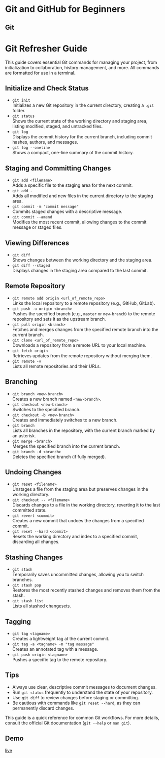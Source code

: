 # Git and GitHub for Beginners

## Git

# Git Refresher Guide

This guide covers essential Git commands for managing your project, from initialization to collaboration, history management, and more. All commands are formatted for use in a terminal.

## Initialize and Check Status
- `git init`  
  Initializes a new Git repository in the current directory, creating a `.git` folder.
- `git status`  
  Shows the current state of the working directory and staging area, listing modified, staged, and untracked files.
- `git log`  
  Displays the commit history for the current branch, including commit hashes, authors, and messages.
- `git log --oneline`  
  Shows a compact, one-line summary of the commit history.

## Staging and Committing Changes
- `git add <filename>`  
  Adds a specific file to the staging area for the next commit.
- `git add .`  
  Adds all modified and new files in the current directory to the staging area.
- `git commit -m "commit message"`  
  Commits staged changes with a descriptive message.
- `git commit --amend`  
  Modifies the most recent commit, allowing changes to the commit message or staged files.

## Viewing Differences
- `git diff`  
  Shows changes between the working directory and the staging area.
- `git diff --staged`  
  Displays changes in the staging area compared to the last commit.

## Remote Repository
- `git remote add origin <url_of_remote_repo>`  
  Links the local repository to a remote repository (e.g., GitHub, GitLab).
- `git push -u origin <branch>`  
  Pushes the specified branch (e.g., `master` or `new-branch`) to the remote repository and sets it as the upstream branch.
- `git pull origin <branch>`  
  Fetches and merges changes from the specified remote branch into the current branch.
- `git clone <url_of_remote_repo>`  
  Downloads a repository from a remote URL to your local machine.
- `git fetch origin`  
  Retrieves updates from the remote repository without merging them.
- `git remote -v`  
  Lists all remote repositories and their URLs.

## Branching
- `git branch <new-branch>`  
  Creates a new branch named `<new-branch>`.
- `git checkout <new-branch>`  
  Switches to the specified branch.
- `git checkout -b <new-branch>`  
  Creates and immediately switches to a new branch.
- `git branch`  
  Lists all branches in the repository, with the current branch marked by an asterisk.
- `git merge <branch>`  
  Merges the specified branch into the current branch.
- `git branch -d <branch>`  
  Deletes the specified branch (if fully merged).

## Undoing Changes
- `git reset <filename>`  
  Unstages a file from the staging area but preserves changes in the working directory.
- `git checkout -- <filename>`  
  Discards changes to a file in the working directory, reverting it to the last committed state.
- `git revert <commit>`  
  Creates a new commit that undoes the changes from a specified commit.
- `git reset --hard <commit>`  
  Resets the working directory and index to a specified commit, discarding all changes.

## Stashing Changes
- `git stash`  
  Temporarily saves uncommitted changes, allowing you to switch branches.
- `git stash pop`  
  Restores the most recently stashed changes and removes them from the stash.
- `git stash list`  
  Lists all stashed changesets.

## Tagging
- `git tag <tagname>`  
  Creates a lightweight tag at the current commit.
- `git tag -a <tagname> -m "tag message"`  
  Creates an annotated tag with a message.
- `git push origin <tagname>`  
  Pushes a specific tag to the remote repository.

## Tips
- Always use clear, descriptive commit messages to document changes.
- Run `git status` frequently to understand the state of your repository.
- Use `git diff` to review changes before staging or committing.
- Be cautious with commands like `git reset --hard`, as they can permanently discard changes.

This guide is a quick reference for common Git workflows. For more details, consult the official Git documentation (`git --help` or `man git`).


## Demo

[live](https://github.com/Asabeneh/git-github-beginners)
